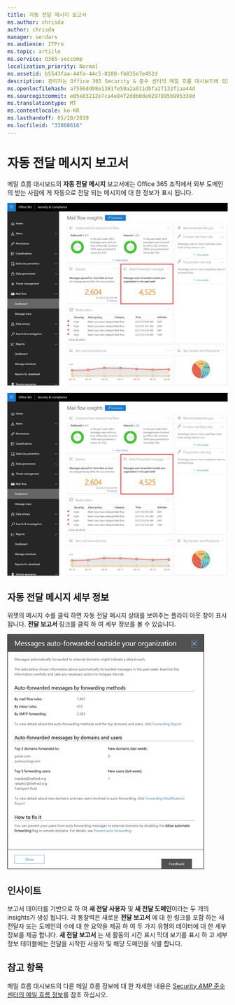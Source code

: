 ```yaml
---
title: 자동 전달 메시지 보고서
ms.author: chrisda
author: chrisda
manager: serdars
ms.audience: ITPro
ms.topic: article
ms.service: O365-seccomp
localization_priority: Normal
ms.assetid: b5543faa-44fa-44c5-8180-fb835e7e452d
description: 관리자는 Office 365 Security & 준수 센터의 메일 흐름 대시보드에 있는 자동 전달 메시지 보고서에 대해 알아볼 수 있습니다.
ms.openlocfilehash: a7556dd98e1381fe59a2a911dbfa27132f1aa44d
ms.sourcegitcommit: e05e83212e7ca4e84f2ddb0de0297895b995338d
ms.translationtype: MT
ms.contentlocale: ko-KR
ms.lasthandoff: 05/10/2019
ms.locfileid: "33868616"
---
```

# <a name="auto-forwarded-messages-report"></a>자동 전달 메시지 보고서

메일 흐름 대시보드의 **자동 전달 메시지** 보고서에는 Office 365 조직에서 외부 도메인의 받는 사람에 게 자동으로 전달 되는 메시지에 대 한 정보가 표시 됩니다.

![Office 365 Security & 준수 센터에 대 한 자동 전달 메시지 이해](media/8bc2600b-71c3-4b37-b4d0-9435fe0cfc8d.png)

![Office 365 Security & 준수 센터의 메일 흐름 대시보드의 자동 전달 메시지 보고서](media/8bc2600b-71c3-4b37-b4d0-9435fe0cfc8d.png)

## <a name="auto-forwarded-messages-details"></a>자동 전달 메시지 세부 정보

위젯의 메시지 수를 클릭 하면 자동 전달 메시지 상태를 보여주는 플라이 아웃 창이 표시 됩니다. **전달 보고서** 링크를 클릭 하 여 세부 정보를 볼 수 있습니다.

![Office 365 Security & 준수 센터의 자동 전달 메시지 보고서에 대 한 세부 정보 플라이 아웃](media/87d0fb1e-d2ef-4901-b17c-ec32d23a539e.png)

## <a name="insights"></a>인사이트

보고서 데이터를 기반으로 하 여 **새 전달 사용자** 및 **새 전달 도메인**이라는 두 개의 insights가 생성 됩니다. 각 통찰력은 새로운 **전달 보고서** 에 대 한 링크를 포함 하는 새 전달자 또는 도메인의 수에 대 한 요약을 제공 하 여 두 가지 유형의 데이터에 대 한 세부 정보를 제공 합니다. **새 전달 보고서** 는 새 활동의 시간 표시 막대 보기를 표시 하 고 세부 정보 테이블에는 전달을 시작한 사용자 및 해당 도메인을 식별 합니다.

## <a name="see-also"></a>참고 항목

메일 흐름 대시보드의 다른 메일 흐름 정보에 대 한 자세한 내용은 [Security _AMP_ 준수 센터의 메일 흐름 정보](mail-flow-insights.md)를 참조 하십시오.
